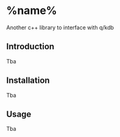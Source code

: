 %name%
===

Another c++ library to interface with q/kdb

Introduction
---

Tba

Installation
---

Tba

Usage
---

Tba
